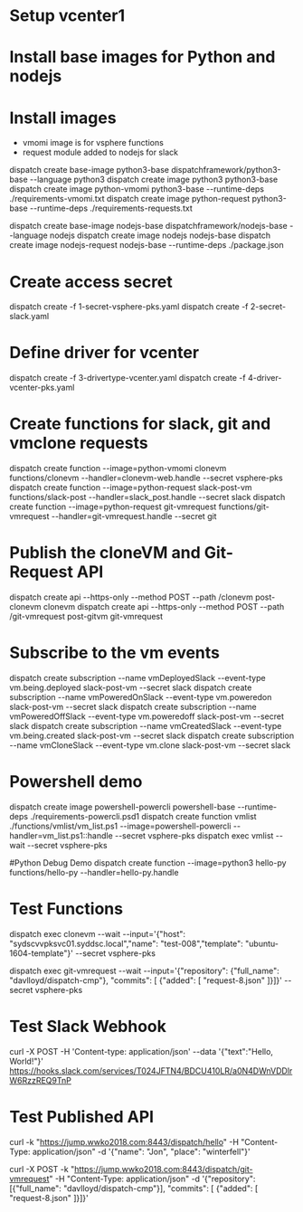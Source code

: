 # Setup vcenter1

# Install base images for Python and nodejs

# Install images
- vmomi image is for vsphere functions
- request module added to nodejs for slack

dispatch create base-image python3-base dispatchframework/python3-base --language python3
dispatch create image python3 python3-base
dispatch create image python-vmomi python3-base --runtime-deps ./requirements-vmomi.txt
dispatch create image python-request python3-base --runtime-deps ./requirements-requests.txt

dispatch create base-image nodejs-base dispatchframework/nodejs-base --language nodejs
dispatch create image nodejs nodejs-base
dispatch create image nodejs-request nodejs-base --runtime-deps ./package.json

# Create access secret
dispatch create -f 1-secret-vsphere-pks.yaml
dispatch create -f 2-secret-slack.yaml


# Define driver for vcenter
dispatch create -f 3-drivertype-vcenter.yaml
dispatch create -f 4-driver-vcenter-pks.yaml

# Create functions for slack, git and vmclone requests

dispatch create function --image=python-vmomi clonevm functions/clonevm --handler=clonevm-web.handle --secret vsphere-pks
dispatch create function --image=python-request slack-post-vm functions/slack-post --handler=slack_post.handle --secret slack
dispatch create function --image=python-request git-vmrequest functions/git-vmrequest --handler=git-vmrequest.handle --secret git

# Publish the cloneVM and Git-Request API

dispatch create api --https-only --method POST --path /clonevm post-clonevm clonevm
dispatch create api --https-only --method POST --path /git-vmrequest post-gitvm git-vmrequest

# Subscribe to the vm events

dispatch create subscription --name vmDeployedSlack --event-type vm.being.deployed slack-post-vm --secret slack
dispatch create subscription --name vmPoweredOnSlack --event-type vm.poweredon slack-post-vm --secret slack
dispatch create subscription --name vmPoweredOffSlack --event-type vm.poweredoff slack-post-vm --secret slack
dispatch create subscription --name vmCreatedSlack --event-type vm.being.created slack-post-vm --secret slack
dispatch create subscription --name vmCloneSlack --event-type vm.clone slack-post-vm  --secret slack


# Powershell demo

dispatch create image powershell-powercli powershell-base --runtime-deps ./requirements-powercli.psd1
dispatch create function vmlist ./functions/vmlist/vm_list.ps1 --image=powershell-powercli --handler=vm_list.ps1::handle --secret vsphere-pks
dispatch exec vmlist --wait --secret vsphere-pks


#Python Debug Demo
dispatch create function --image=python3 hello-py functions/hello-py --handler=hello-py.handle

# Test Functions

dispatch exec clonevm --wait --input='{"host": "sydscvvpksvc01.syddsc.local","name": "test-008","template": "ubuntu-1604-template"}' --secret vsphere-pks

dispatch exec git-vmrequest --wait --input='{"repository": {"full_name": "davlloyd/dispatch-cmp"}, "commits": [ {"added": [ "request-8.json" ]}]}' --secret vsphere-pks


# Test Slack Webhook


curl -X POST -H 'Content-type: application/json' --data '{"text":"Hello, World!"}' https://hooks.slack.com/services/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

# Test Published API

curl -k "https://jump.wwko2018.com:8443/dispatch/hello" -H "Content-Type: application/json" -d '{"name": "Jon", "place": "winterfell"}'


curl -X POST -k "https://jump.wwko2018.com:8443/dispatch/git-vmrequest" -H "Content-Type: application/json" -d '{"repository": [{"full_name": "davlloyd/dispatch-cmp"}], "commits": [ {"added": [ "request-8.json" ]}]}'

